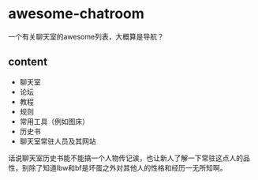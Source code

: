 # awesome-chatroom
一个有关聊天室的awesome列表，大概算是导航？
## content

- 聊天室
- 论坛
- 教程
- 规则
- 常用工具（例如图床）
- 历史书
- 聊天室常驻人员及其网站

话说聊天室历史书能不能搞一个人物传记诶，也让新人了解一下常驻这点人的品性，别除了知道lbw和bf是坏蛋之外对其他人的性格和经历一无所知啊。
